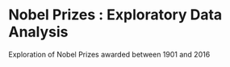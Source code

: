 # Nobel Prizes : Exploratory Data Analysis 

Exploration of Nobel Prizes awarded between 1901 and 2016
